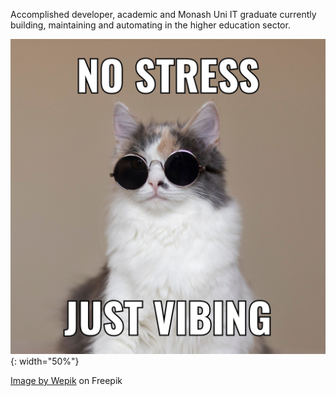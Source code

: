 Accomplished developer, academic and Monash Uni IT graduate currently building, maintaining and automating in the higher education sector. 

![cat vibing](/git_assets/cat_vibe.jpg){: width="50%"}

<a href="https://www.freepik.com/free-vector/simple-vibing-cat-square-meme_58459053.htm#query=funny%20cat%20memes&position=4&from_view=keyword&track=ais_hybrid&uuid=25491b4c-935d-4ccc-ac22-7669f90cf9ae">Image by Wepik</a> on Freepik
